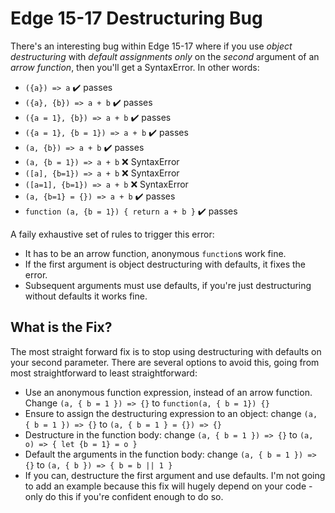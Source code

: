 # Edge 15-17 Destructuring Bug

There's an interesting bug within Edge 15-17 where if you use _object destructuring_ with _default assignments_ _only_ on the _second_ argument of an _arrow function_, then you'll get a SyntaxError. In other words:

   - `({a}) => a` ✔️ passes
   - `({a}, {b}) => a + b` ✔️ passes
   - `({a = 1}, {b}) => a + b` ✔️ passes
   - `({a = 1}, {b = 1}) => a + b`  ✔️ passes
   - `(a, {b}) => a + b`  ✔️ passes
   - `(a, {b = 1}) => a + b` ❌ SyntaxError
   - `([a], {b=1}) => a + b` ❌ SyntaxError
   - `([a=1], {b=1}) => a + b` ❌ SyntaxError
   - `(a, {b=1} = {}) => a + b` ✔️ passes
   - `function (a, {b = 1}) { return a + b }`  ✔️ passes
    
A faily exhaustive set of rules to trigger this error:

 - It has to be an arrow function, anonymous `function`s work fine.
 - If the first argument is object destructuring with defaults, it fixes the error.
 - Subsequent arguments must use defaults, if you're just destructuring without defaults it works fine.
 
## What is the Fix?

The most straight forward fix is to stop using destructuring with defaults on your second parameter. There are several options to avoid this, going from most straightforward to least straightforward:

 - Use an anonymous function expression, instead of an arrow function. Change `(a, { b = 1 }) => {}` to `function(a, { b = 1}) {}`
 - Ensure to assign the destructuring expression to an object: change `(a, { b = 1 }) => {}` to `(a, { b = 1 } = {}) => {}`
 - Destructure in the function body: change `(a, { b = 1 }) => {}` to `(a, o) => { let {b = 1} = o }`
 - Default the arguments in the function body: change `(a, { b = 1 }) => {}` to `(a, { b }) => { b = b || 1 }`
 - If you can, destructure the first argument and use defaults. I'm not going to add an example because this fix will hugely depend on your code - only do this if you're confident enough to do so.

